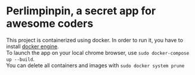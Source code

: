 # Perlimpinpin, a secret app for awesome coders


This project is containerized using docker. In order to run it, you have to install [docker engine](https://docs.docker.com/engine/install/).  
To launch the app on your local chrome browser, use `sudo docker-compose up --build`.  
You can delete all containers and images with `sudo docker system prune`